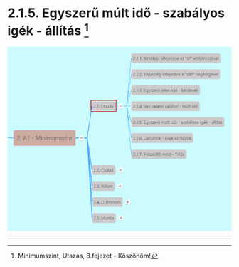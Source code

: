 # 2.1.5. Egyszerű múlt idő - szabályos igék - állítás [^1]

![2.1](images/2.1.png)

---
[^1]: Minimumszint, Utazás, 8.fejezet - Köszönöm! 